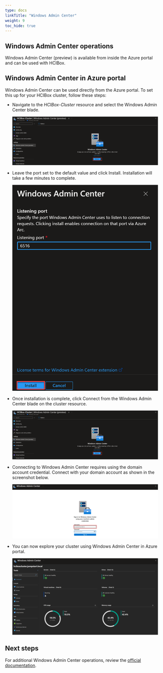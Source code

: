 ```yaml
---
type: docs
linkTitle: "Windows Admin Center"
weight: 9
toc_hide: true
---
```


## Windows Admin Center operations

Windows Admin Center (preview) is available from inside the Azure portal and can be used with HCIBox.

## Windows Admin Center in Azure portal

Windows Admin Center can be used directly from the Azure portal. To set this up for your HCIBox cluster, follow these steps:

- Navigate to the _HCIBox-Cluster_ resource and select the Windows Admin Center blade.

  ![Screenshot showing opening WAC in portal](./wac_portal_setup_1.png)

- Leave the port set to the default value and click Install. Installation will take a few minutes to complete.

  ![Screenshot showing installing WAC in portal](./wac_portal_setup_2.png)

- Once installation is complete, click Connect from the Windows Admin Center blade on the cluster resource.

  ![Screenshot showing connecting to WAC in portal](./wac_portal_setup_3.png)

- Connecting to Windows Admin Center requires using the domain account credential. Connect with your domain account as shown in the screenshot below.

  ![Screenshot showing connecting with domain account](./wac_portal_setup_4.png)

- You can now explore your cluster using Windows Admin Center in Azure portal.

  ![Screenshot showing Windows Admin Center in Azure portal](./wac_portal.png)

## Next steps

For additional Windows Admin Center operations, review the [official documentation](https://learn.microsoft.com/windows-server/manage/windows-admin-center/overview).
